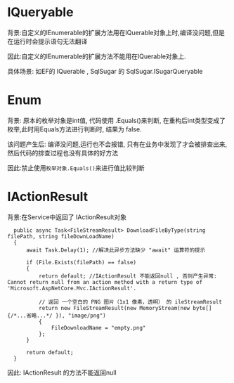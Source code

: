 # IQueryable

背景:自定义的IEnumerable的扩展方法用在IQuerable对象上时,编译没问题,但是在运行时会提示语句无法翻译

因此:自定义的IEnumerable的扩展方法不能用在IQuerable对象上.

具体场景: 如EF的 IQuerable , SqlSugar 的 SqlSugar.ISugarQueryable



# Enum

背景: 原本的枚举对象是int值, 代码使用 .Equals()来判断, 在重构后int类型变成了枚举,此时用Equals方法进行判断时, 结果为 false.

该问题产生后: 编译没问题,运行也不会报错, 只有在业务中发现了才会被排查出来, 然后代码的排查过程也没有具体的好方法

因此:禁止使用`枚举对象.Equals()`来进行值比较判断



# IActionResult 

背景:在Service中返回了 IActionResult对象

```
  public async Task<FileStreamResult> DownloadFileByType(string filePath, string fileDownLoadName)
  {
      await Task.Delay(1); //解决此异步方法缺少 "await" 运算符的提示

      if (File.Exists(filePath) == false)
      {
          return default; //IActionResult 不能返回null , 否则产生异常: Cannot return null from an action method with a return type of 'Microsoft.AspNetCore.Mvc.IActionResult'.

          // 返回 一个空白的 PNG 图片（1x1 像素，透明） 的 ileStreamResult
          return new FileStreamResult(new MemoryStream(new byte[] {/*...省略...*/ }), "image/png")
          {
              FileDownloadName = "empty.png"
          };
      }

      return default;
  }
```

因此: IActionResult 的方法不能返回null

